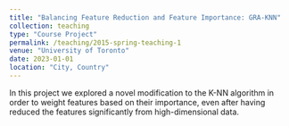 ```yaml
---
title: "Balancing Feature Reduction and Feature Importance: GRA-KNN"
collection: teaching
type: "Course Project"
permalink: /teaching/2015-spring-teaching-1
venue: "University of Toronto"
date: 2023-01-01
location: "City, Country"
---
```


In this project we explored a novel modification to the K-NN algorithm in order to weight features based on their importance, even after having reduced the features significantly from high-dimensional data.

<!-- This is a description of a teaching experience. You can use markdown like any other post.

Heading 1
======

Heading 2
======

Heading 3
====== -->
